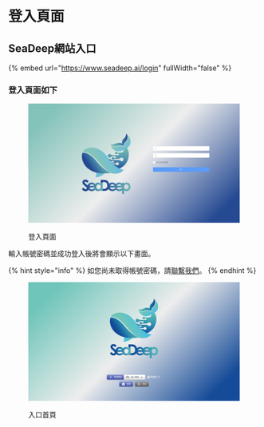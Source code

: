 # 登入頁面

## SeaDeep網站入口

{% embed url="https://www.seadeep.ai/login" fullWidth="false" %}

### 登入頁面如下

<figure><img src="../.gitbook/assets/鯨魚登入.png" alt=""><figcaption><p>登入頁面</p></figcaption></figure>

輸入帳號密碼並成功登入後將會顯示以下畫面。

{% hint style="info" %}
如您尚未取得帳號密碼，請[聯繫我們](https://docs.google.com/forms/d/e/1FAIpQLSdKAr1EB5ALYsuE6uAfVIE_y12ZzBBLlceYUFLyKvcGSW-Lrw/viewform)。
{% endhint %}

<figure><img src="../.gitbook/assets/SeaDeep鯨魚 (2).png" alt=""><figcaption><p>入口首頁</p></figcaption></figure>
